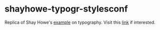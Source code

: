 # shayhowe-typogr-stylesconf
Replica of Shay Howe's [example][1] on typography.
Visit this [link][2] if interested.

[1]:http://learn.shayhowe.com/html-css/working-with-typography/
[2]:https://l0rdcafe.github.io/shayhowe-typogr-stylesconf
